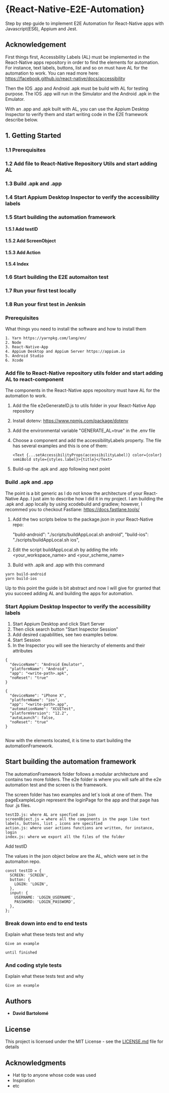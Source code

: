 # {React-Native-E2E-Automation}

Step by step guide to implement E2E Automation for React-Native apps with Javascript(ES6), Appium and Jest.

## Acknowledgement

First things first, Accessbility Labels (AL) must be implemented in the React-Native apps repository in order to find the elements for automation. For instance, text labels, buttons, list and so on must have AL for the automation to work. You can read more here: https://facebook.github.io/react-native/docs/accessibility

Then the IOS .app and Android .apk must be build with AL for testing purpose. The IOS .app will run in the Simulator and the Android .apk in the Emulator.

With an .app and .apk built with AL, you can use the Appium Desktop Inspector to verify them and start writing code in the E2E framework describe below.

## 1. Getting Started

### 1.1 Prerequisites

### 1.2 Add file to React-Native Repository Utils and start adding AL

### 1.3 Build .apk and .app

### 1.4 Start Appium Desktop Inspector to verify the accessibility labels

### 1.5 Start building the automation framework

  #### 1.5.1 Add testID

  #### 1.5.2 Add ScreenObject

  #### 1.5.3 Add Action

  #### 1.5.4 Index

### 1.6 Start building the E2E automaiton test

### 1.7 Run your first test locally

### 1.8 Run your first test in Jenksin 



### Prerequisites

What things you need to install the software and how to install them

```
1. Yarn https://yarnpkg.com/lang/en/
2. Node
3. React-Native-App
4. Appium Desktop and Appium Server https://appium.io
5. Android Studio
6. Xcode

```

### Add file to React-Native repository utils folder and start adding AL to react-component

The components in the React-Native apps repository must have AL for the automation to work.

1. Add the file e2eGenerateID.js to utils folder in your React-Native App repository
2. Install dotenv: https://www.npmjs.com/package/dotenv
3. Add the environmental variable "GENERATE_AL=true" in the .env file
4. Choose a component and add the accessibilityLabels property. The file has several examples and this is one of them:

   ```
   <Text {...setAccessibilityProps(accessibilityLabel)} color={color} semiBold style={styles.label}>{title}</Text>
   ```

5. Build-up the .apk and .app following next point

### Build .apk and .app

The point is a bit generic as I do not know the architecture of your React-Native App. I just aim to describe how I did it in my project. I am building the .apk and .app locally by using xcodebuild and gradlew; however, I recommed you to checkout Fastlane: https://docs.fastlane.tools/

1. Add the two scripts below to the package.json in your React-Native repo:

   "build-android": "./scripts/buildAppLocal.sh android",
   "build-ios": "./scripts/buildAppLocal.sh ios",

2. Edit the script buildAppLocal.sh by adding the info <your_workspace_name> and <your_scheme_name>

3. Build with .apik and .app with this command

```
yarn build-android 
yarn build-ios
```
Up to this point the guide is bit abstract and now I will give for granted that you succeed adding AL and building the apps for automation. 

### Start Appium Desktop Inspector to verify the accessibility labels

1. Start Appium Desktop and click Start Server
2. Then click search button "Start Inspector Session"
3. Add desired capabilities, see two examples below.
4. Start Session
5. In the Inspector you will see the hierarchy of elements and their attributes 

```
{
  "deviceName": "Android Emulator",
  "platformName": "Android",
  "app": "<write-path>.apk",
  "noReset": "true"
}

{
  "deviceName": "iPhone X",
  "platformName": "ios",
  "app": "<write-path>.app",
  "automationName": "XCUITest",
  "platformVersion": "12.2",
  "autoLaunch": false,
  "noReset": "true"
}


```
Now with the elements located, it is time to start building the automationFramework. 

## Start building the automation framework

The automationFramework folder follows a modular architecture and contains two more folders. The e2e folder is where you will safe all the e2e automation test and the screen is the framework.

The screen folder has two examples and let´s look at one of them. The pageExampleLogin represent the loginPage for the app and that page has four .js files.

```
testID.js: where AL are specfied as json
screenObject.js = where all the components in the page like text labels, buttons, list , icons are specified
action.js: where user actions functions are written, for instance, login
index.js: where we export all the files of the folder
```

Add testID

The values in the json object below are the AL, which were set in the automaiton repo. 

```
const testID = {
  SCREEN: 'SCREEN',
  button: {
    LOGIN: 'LOGIN',
  },
  input: {
    USERNAME: 'LOGIN_USERNAME',
    PASSWORD: 'LOGIN_PASSWORD',
  },
};

```

### Break down into end to end tests

Explain what these tests test and why

```
Give an example
```

```
until finished
```


### And coding style tests

Explain what these tests test and why

```
Give an example
```

## Authors

- **David Bartolomé**

## License

This project is licensed under the MIT License - see the [LICENSE.md](LICENSE.md) file for details

## Acknowledgments

- Hat tip to anyone whose code was used
- Inspiration
- etc
